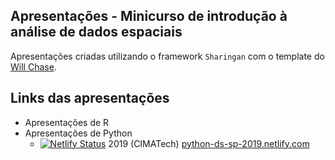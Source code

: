 ## Apresentações - Minicurso de introdução à análise de dados espaciais

Apresentações criadas utilizando o framework `Sharingan` com o template do [Will Chase](https://github.com/will-r-chase/blog/tree/master/static/slides).

## Links das apresentações

- Apresentações de R
- Apresentações de Python
  - [![Netlify Status](https://api.netlify.com/api/v1/badges/d03583c0-3707-404a-b107-1279556d271a/deploy-status)](https://app.netlify.com/sites/python-ds-sp-2019/deploys) 2019 (CIMATech) [python-ds-sp-2019.netlify.com](https://python-ds-sp-2019.netlify.com/intro_r_anthropology_2018#1)

